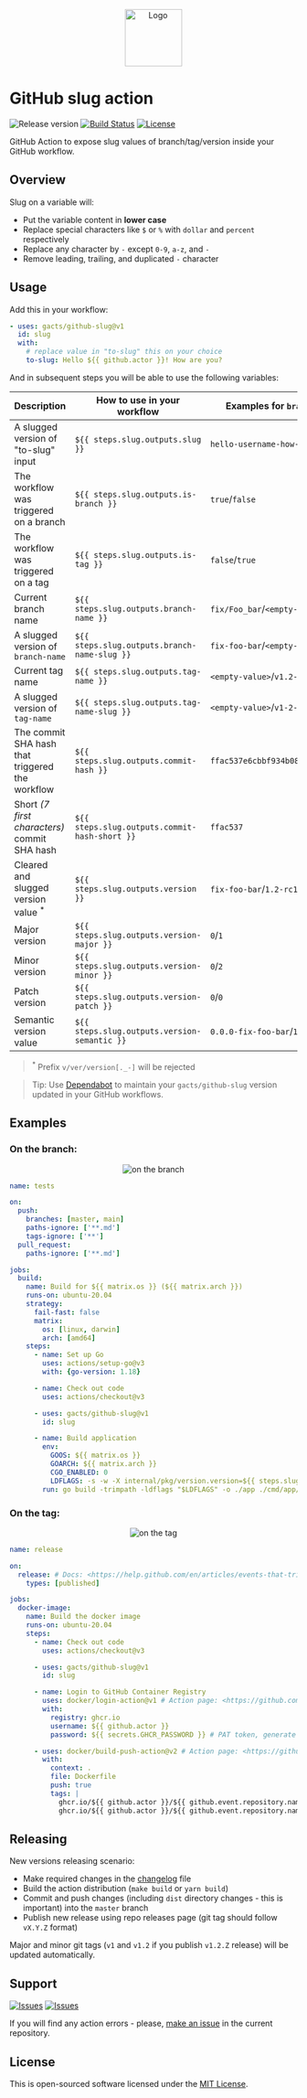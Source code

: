 <p align="center">
  <img src="https://avatars0.githubusercontent.com/u/44036562?s=200&v=4" alt="Logo" width="100" />
</p>

# GitHub slug action

![Release version][badge_release_version]
[![Build Status][badge_build]][link_build]
[![License][badge_license]][link_license]

GitHub Action to expose slug values of branch/tag/version inside your GitHub workflow.

## Overview

Slug on a variable will:

- Put the variable content in **lower case**
- Replace special characters like `$` or `%` with `dollar` and `percent` respectively
- Replace any character by `-` except `0-9`, `a-z`, and `-`
- Remove leading, trailing, and duplicated `-` character

## Usage

Add this in your workflow:

```yaml
- uses: gacts/github-slug@v1
  id: slug
  with:
    # replace value in "to-slug" this on your choice
    to-slug: Hello ${{ github.actor }}! How are you?
```

And in subsequent steps you will be able to use the following variables:

| Description                                     | How to use in your workflow                   | Examples for `branch`/`tag` workflows      |
|-------------------------------------------------|-----------------------------------------------|--------------------------------------------|
| A slugged version of "to-slug" input            | `${{ steps.slug.outputs.slug }}`              | `hello-username-how-are-you`               |
| The workflow was triggered on a branch          | `${{ steps.slug.outputs.is-branch }}`         | `true`/`false`                             |
| The workflow was triggered on a tag             | `${{ steps.slug.outputs.is-tag }}`            | `false`/`true`                             |
| Current branch name                             | `${{ steps.slug.outputs.branch-name }}`       | `fix/Foo_bar`/`<empty-value>`              |
| A slugged version of `branch-name`              | `${{ steps.slug.outputs.branch-name-slug }}`  | `fix-foo-bar`/`<empty-value>`              |
| Current tag name                                | `${{ steps.slug.outputs.tag-name }}`          | `<empty-value>`/`v1.2-rc1_Lorem`           |
| A slugged version of `tag-name`                 | `${{ steps.slug.outputs.tag-name-slug }}`     | `<empty-value>`/`v1-2-rc1-lorem`           |
| The commit SHA hash that triggered the workflow | `${{ steps.slug.outputs.commit-hash }}`       | `ffac537e6cbbf934b08745a378932722df287a53` |
| Short _(7 first characters)_ commit SHA hash    | `${{ steps.slug.outputs.commit-hash-short }}` | `ffac537`                                  |
| Cleared and slugged version value <sup>*</sup>  | `${{ steps.slug.outputs.version }}`           | `fix-foo-bar`/`1.2-rc1-lorem`              |
| Major version                                   | `${{ steps.slug.outputs.version-major }}`     | `0`/`1`                                    |
| Minor version                                   | `${{ steps.slug.outputs.version-minor }}`     | `0`/`2`                                    |
| Patch version                                   | `${{ steps.slug.outputs.version-patch }}`     | `0`/`0`                                    |
| Semantic version value                          | `${{ steps.slug.outputs.version-semantic }}`  | `0.0.0-fix-foo-bar`/`1.2.0-rc1-lorem`      |

> <sup>*</sup> Prefix `v/ver/version[._-]` will be rejected

> Tip: Use [Dependabot][use_dependabot] to maintain your `gacts/github-slug` version updated in your GitHub workflows.

## Examples

### On the branch:

<p align="center">
  <img src="https://hsto.org/webt/ah/qe/_e/ahqe_e03-tvp-whxpn0g6_q_vo8.png" alt="on the branch" />
</p>

```yaml
name: tests

on:
  push:
    branches: [master, main]
    paths-ignore: ['**.md']
    tags-ignore: ['**']
  pull_request:
    paths-ignore: ['**.md']

jobs:
  build:
    name: Build for ${{ matrix.os }} (${{ matrix.arch }})
    runs-on: ubuntu-20.04
    strategy:
      fail-fast: false
      matrix:
        os: [linux, darwin]
        arch: [amd64]
    steps:
      - name: Set up Go
        uses: actions/setup-go@v3
        with: {go-version: 1.18}

      - name: Check out code
        uses: actions/checkout@v3

      - uses: gacts/github-slug@v1
        id: slug

      - name: Build application
        env:
          GOOS: ${{ matrix.os }}
          GOARCH: ${{ matrix.arch }}
          CGO_ENABLED: 0
          LDFLAGS: -s -w -X internal/pkg/version.version=${{ steps.slug.outputs.branch-name-slug }}@${{ steps.slug.outputs.commit-hash-short }}
        run: go build -trimpath -ldflags "$LDFLAGS" -o ./app ./cmd/app/
```

### On the tag:

<p align="center">
  <img src="https://hsto.org/webt/y7/pl/ov/y7plovzqsmgjafdbwncrlysiaqm.png" alt="on the tag" />
</p>

```yaml
name: release

on:
  release: # Docs: <https://help.github.com/en/articles/events-that-trigger-workflows#release-event-release>
    types: [published]

jobs:
  docker-image:
    name: Build the docker image
    runs-on: ubuntu-20.04
    steps:
      - name: Check out code
        uses: actions/checkout@v3

      - uses: gacts/github-slug@v1
        id: slug

      - name: Login to GitHub Container Registry
        uses: docker/login-action@v1 # Action page: <https://github.com/docker/login-action>
        with:
          registry: ghcr.io
          username: ${{ github.actor }}
          password: ${{ secrets.GHCR_PASSWORD }} # PAT token, generate new: <https://github.com/settings/tokens/new>

      - uses: docker/build-push-action@v2 # Action page: <https://github.com/docker/build-push-action>
        with:
          context: .
          file: Dockerfile
          push: true
          tags: |
            ghcr.io/${{ github.actor }}/${{ github.event.repository.name }}:${{ steps.slug.outputs.version }}
            ghcr.io/${{ github.actor }}/${{ github.event.repository.name }}:latest
```

## Releasing

New versions releasing scenario:

- Make required changes in the [changelog](CHANGELOG.md) file
- Build the action distribution (`make build` or `yarn build`)
- Commit and push changes (including `dist` directory changes - this is important) into the `master` branch
- Publish new release using repo releases page (git tag should follow `vX.Y.Z` format)

Major and minor git tags (`v1` and `v1.2` if you publish `v1.2.Z` release) will be updated automatically.

## Support

[![Issues][badge_issues]][link_issues]
[![Issues][badge_pulls]][link_pulls]

If you will find any action errors - please, [make an issue][link_create_issue] in the current repository.

## License

This is open-sourced software licensed under the [MIT License][link_license].

[badge_build]:https://img.shields.io/github/workflow/status/gacts/github-slug/tests?maxAge=30
[badge_release_version]:https://img.shields.io/github/release/gacts/github-slug.svg?maxAge=30
[badge_license]:https://img.shields.io/github/license/gacts/github-slug.svg?longCache=true
[badge_release_date]:https://img.shields.io/github/release-date/gacts/github-slug.svg?maxAge=180
[badge_commits_since_release]:https://img.shields.io/github/commits-since/gacts/github-slug/latest.svg?maxAge=45
[badge_issues]:https://img.shields.io/github/issues/gacts/github-slug.svg?maxAge=45
[badge_pulls]:https://img.shields.io/github/issues-pr/gacts/github-slug.svg?maxAge=45

[link_build]:https://github.com/gacts/github-slug/actions
[link_license]:https://github.com/gacts/github-slug/blob/master/LICENSE
[link_issues]:https://github.com/gacts/github-slug/issues
[link_create_issue]:https://github.com/gacts/github-slug/issues/new
[link_pulls]:https://github.com/gacts/github-slug/pulls

[use_dependabot]:https://docs.github.com/en/code-security/supply-chain-security/keeping-your-dependencies-updated-automatically/keeping-your-actions-up-to-date-with-dependabot
